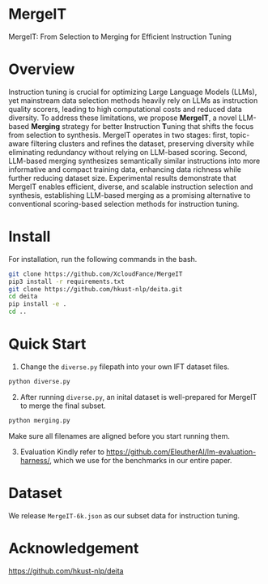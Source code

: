 # MergeIT
MergeIT: From Selection to Merging for Efficient Instruction Tuning


# Overview
Instruction tuning is crucial for optimizing Large Language Models (LLMs), yet mainstream data selection methods heavily rely on LLMs as instruction quality scorers, leading to high computational costs and reduced data diversity. To address these limitations, we propose **MergeIT**, a novel LLM-based **Merging** strategy for better **I**nstruction **T**uning that shifts the focus from selection to synthesis. MergeIT operates in two stages: first, topic-aware filtering clusters and refines the dataset, preserving diversity while eliminating redundancy without relying on LLM-based scoring. Second, LLM-based merging synthesizes semantically similar instructions into more informative and compact training data, enhancing data richness while further reducing dataset size. Experimental results demonstrate that MergeIT enables efficient, diverse, and scalable instruction selection and synthesis, establishing LLM-based merging as a promising alternative to conventional scoring-based selection methods for instruction tuning.

# Install
For installation, run the following commands in the bash.

```bash
git clone https://github.com/XcloudFance/MergeIT
pip3 install -r requirements.txt
git clone https://github.com/hkust-nlp/deita.git
cd deita
pip install -e .
cd ..
```

# Quick Start
1. Change the `diverse.py` filepath into your own IFT dataset files.
```bash
python diverse.py
```
2. After running `diverse.py`, an inital dataset is well-prepared for MergeIT to merge the final subset.
```bash
python merging.py
```
Make sure all filenames are aligned before you start running them.

3. Evaluation
Kindly refer to https://github.com/EleutherAI/lm-evaluation-harness/, which we use for the benchmarks in our entire paper.


# Dataset
We release `MergeIT-6k.json` as our subset data for instruction tuning. 

# Acknowledgement
https://github.com/hkust-nlp/deita
